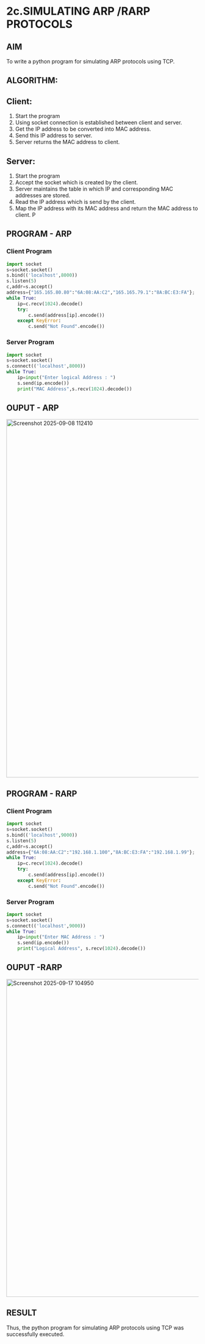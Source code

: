 # 2c.SIMULATING ARP /RARP PROTOCOLS
## AIM
To write a python program for simulating ARP protocols using TCP.
## ALGORITHM:
## Client:
1. Start the program
2. Using socket connection is established between client and server.
3. Get the IP address to be converted into MAC address.
4. Send this IP address to server.
5. Server returns the MAC address to client.
## Server:
1. Start the program
2. Accept the socket which is created by the client.
3. Server maintains the table in which IP and corresponding MAC addresses are
stored.
4. Read the IP address which is send by the client.
5. Map the IP address with its MAC address and return the MAC address to client.
P
## PROGRAM - ARP
### Client Program
```.py
import socket
s=socket.socket()
s.bind(('localhost',8000))
s.listen(5)
c,addr=s.accept()
address={"165.165.80.80":"6A:08:AA:C2","165.165.79.1":"8A:BC:E3:FA"};
while True:
    ip=c.recv(1024).decode()
    try:
        c.send(address[ip].encode())
    except KeyError:
        c.send("Not Found".encode())
```

### Server Program
```.py
import socket
s=socket.socket()
s.connect(('localhost',8000))
while True:
    ip=input("Enter logical Address : ")
    s.send(ip.encode())
    print("MAC Address",s.recv(1024).decode())
```

## OUPUT - ARP
<img width="1660" height="939" alt="Screenshot 2025-09-08 112410" src="https://github.com/user-attachments/assets/e361b3c0-2d0c-46d1-95ea-9814456c59d7" />

## PROGRAM - RARP
### Client Program
```.py
import socket
s=socket.socket()
s.bind(('localhost',9000))
s.listen(5) 
c,addr=s.accept()
address={"6A:08:AA:C2":"192.168.1.100","8A:BC:E3:FA":"192.168.1.99"};
while True: 
    ip=c.recv(1024).decode() 
    try:
        c.send(address[ip].encode())
    except KeyError:
        c.send("Not Found".encode())
```

### Server Program
```.py
import socket 
s=socket.socket()
s.connect(('localhost',9000)) 
while True:
    ip=input("Enter MAC Address : ")
    s.send(ip.encode())
    print("Logical Address", s.recv(1024).decode())
```

## OUPUT -RARP
<img width="1733" height="833" alt="Screenshot 2025-09-17 104950" src="https://github.com/user-attachments/assets/6ab1e11f-ee7f-4b38-a240-e6422b3579ff" />

## RESULT
Thus, the python program for simulating ARP protocols using TCP was successfully 
executed.
